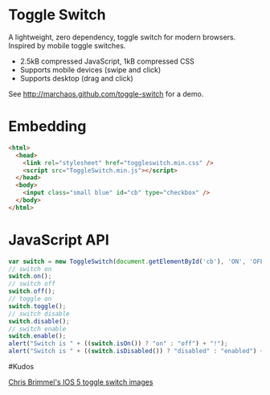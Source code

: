 # Toggle Switch

A lightweight, zero dependency, toggle switch for modern browsers. Inspired by mobile toggle switches.

* 2.5kB compressed JavaScript, 1kB compressed CSS
* Supports mobile devices (swipe and click)
* Supports desktop (drag and click)

See http://marchaos.github.com/toggle-switch for a demo. 

# Embedding

```html
<html>
  <head>
    <link rel="stylesheet" href="toggleswitch.min.css" />
    <script src="ToggleSwitch.min.js"></script>
  </head>
  <body>
    <input class="small blue" id="cb" type="checkbox" />
  </body>
</html>
```

# JavaScript API

```javascript
var switch = new ToggleSwitch(document.getElementById('cb'), 'ON', 'OFF');
// switch on
switch.on();
// switch off
switch.off();
// toggle on
switch.toggle();
// switch disable
switch.disable();
// switch enable
switch.enable();
alert("Switch is " + ((switch.isOn()) ? "on" : "off") + "!");
alert("Switch is " + ((switch.isDisabled()) ? "disabled" : "enabled") + "!");
```

#Kudos

[Chris Brimmel's IOS 5 toggle switch images](http://dribbble.com/shots/216058-iOS-5-Toggle-Switches-iPhone-Retina)
